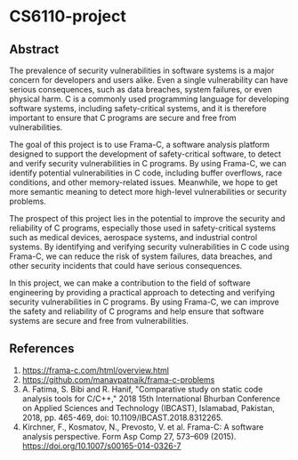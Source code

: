# CS6110-project

## Abstract
The prevalence of security vulnerabilities in software systems is a major concern for developers and users alike. Even a single vulnerability can have serious consequences, such as data breaches, system failures, or even physical harm. C is a commonly used programming language for developing software systems, including safety-critical systems, and it is therefore important to ensure that C programs are secure and free from vulnerabilities.

The goal of this project is to use Frama-C, a software analysis platform designed to support the development of safety-critical software, to detect and verify security vulnerabilities in C programs. By using Frama-C, we can identify potential vulnerabilities in C code, including buffer overflows, race conditions, and other memory-related issues. Meanwhile, we hope to get more semantic meaning to detect more high-level vulnerabilities or security problems.
    
The prospect of this project lies in the potential to improve the security and reliability of C programs, especially those used in safety-critical systems such as medical devices, aerospace systems, and industrial control systems. By identifying and verifying security vulnerabilities in C code using Frama-C, we can reduce the risk of system failures, data breaches, and other security incidents that could have serious consequences.
    
In this project, we can make a contribution to the field of software engineering by providing a practical approach to detecting and verifying security vulnerabilities in C programs. By using Frama-C, we can improve the safety and reliability of C programs and help ensure that software systems are secure and free from vulnerabilities.  
   
## References
1. https://frama-c.com/html/overview.html
2. https://github.com/manavpatnaik/frama-c-problems
3. A. Fatima, S. Bibi and R. Hanif, "Comparative study on static code analysis tools for C/C++," 2018 15th International Bhurban Conference on Applied Sciences and Technology (IBCAST), Islamabad, Pakistan, 2018, pp. 465-469, doi: 10.1109/IBCAST.2018.8312265.
4. Kirchner, F., Kosmatov, N., Prevosto, V. et al. Frama-C: A software analysis perspective. Form Asp Comp 27, 573–609 (2015). https://doi.org/10.1007/s00165-014-0326-7
